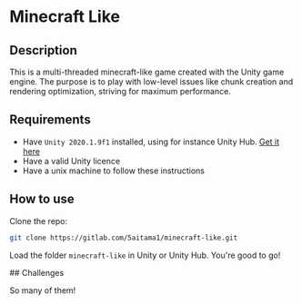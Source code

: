 # Minecraft Like

## Description

This is a multi-threaded minecraft-like game created with the Unity game engine. The purpose is to play with low-level issues like chunk creation and rendering optimization, striving for maximum performance.

## Requirements

-   Have `Unity 2020.1.9f1` installed, using for instance Unity Hub. [Get it here](https://unity3d.com/get-unity/download)
-   Have a valid Unity licence
-   Have a unix machine to follow these instructions

## How to use

Clone the repo:

```sh
git clone https://gitlab.com/5aitama1/minecraft-like.git
```

Load the folder `minecraft-like` in Unity or Unity Hub. You're good to go!

## Challenges

So many of them!